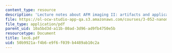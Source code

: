 ```yaml
---
content_type: resource
description: 'Lecture notes about AFM imaging II: artifacts and applications.'
file: https://ol-ocw-studio-app-qa.s3.amazonaws.com/courses/3-052-nanomechanics-of-materials-and-biomaterials-spring-2007/50b9921af4b6e9f6f039b4489ab10c2a_lec6.pdf
file_type: application/pdf
parent_uid: 10a5bd3d-a11b-80ad-3d96-ad9fb4750e5b
resourcetype: Document
title: lec6.pdf
uid: 50b9921a-f4b6-e9f6-f039-b4489ab10c2a
---
```

